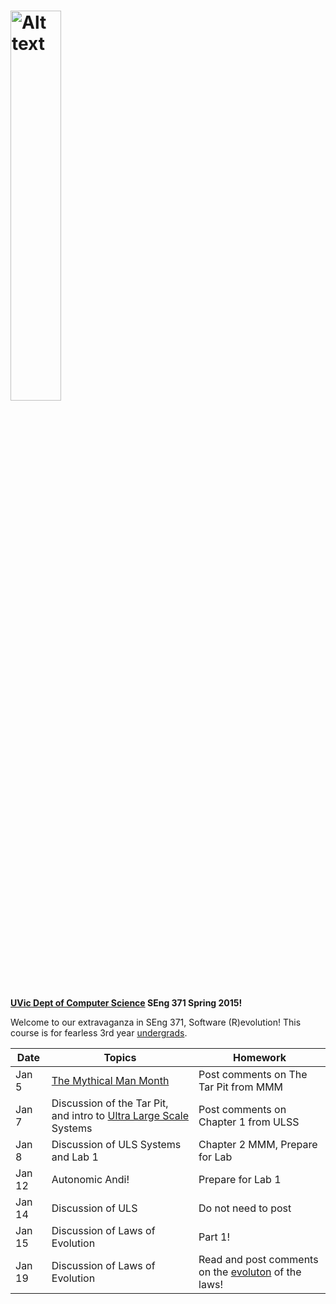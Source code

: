 

<a href="https://cloud.githubusercontent.com/assets/1288637/5576273/a33895e0-8fab-11e4-96e1-212b3a1d9e69.jpg" target="_blank"><img src="https://cloud.githubusercontent.com/assets/1288637/5576273/a33895e0-8fab-11e4-96e1-212b3a1d9e69.jpg" alt="Alt text" width="40%" height="40%" style="max-width:40%;"></a>
========================

<b><a href = "https://www.csc.uvic.ca/">UVic Dept of Computer Science</a>
SEng 371 Spring 2015!</b>

Welcome to our extravaganza in SEng 371, Software (R)evolution!  This course is for fearless 3rd year <a href = "http://courses.seng.uvic.ca/courses/2015/spring/seng/371">undergrads</a>.  

<table>
<thead>
<tr>
<th>Date</th>
<th>Topics</th>
<th>Homework</th>
</tr>
</thead>
<tbody>
<tr>
<td>Jan 5</td>
<td> <a href="https://archive.org/stream/mythicalmanmonth00fred#page/n0/mode/2up">The Mythical Man Month</a>
</td>
<td>Post comments on The Tar Pit from MMM</td>
</tr>
<tr>
<td>Jan 7</td>
<td>
Discussion of the Tar Pit, and intro to <a href="http://resources.sei.cmu.edu/asset_files/Book/2006_014_001_30542.pdf">Ultra Large Scale</a> Systems 
</td>
<td>Post comments on Chapter 1 from ULSS</td>
<tr>
<td>Jan 8</td>
<td>
Discussion of ULS Systems and Lab 1
</td>
<td>Chapter 2 MMM, Prepare for Lab</td>
</tr>
<tr>
<td>Jan 12</td>
<td>
Autonomic Andi!
</td>
<td>Prepare for Lab 1</td>
</tr>
<tr>
<td>Jan 14</td>
<td>
Discussion of ULS
</td>
<td>Do not need to post</td>
</tr>
<tr>
<td>Jan 15</td>
<td>
Discussion of Laws of Evolution
</td>
<td>Part 1!</td>
</tr>
<tr>
<td>Jan 19</td>
<td>
Discussion of Laws of Evolution
</td>
<td>Read and post comments on the <a href="http://flosshub.org/sites/flosshub.org/files/2013HerraizRRG_CSUR.pdf">evoluton</a> of the laws!</td>
</tr>
</tbody>
</table>
